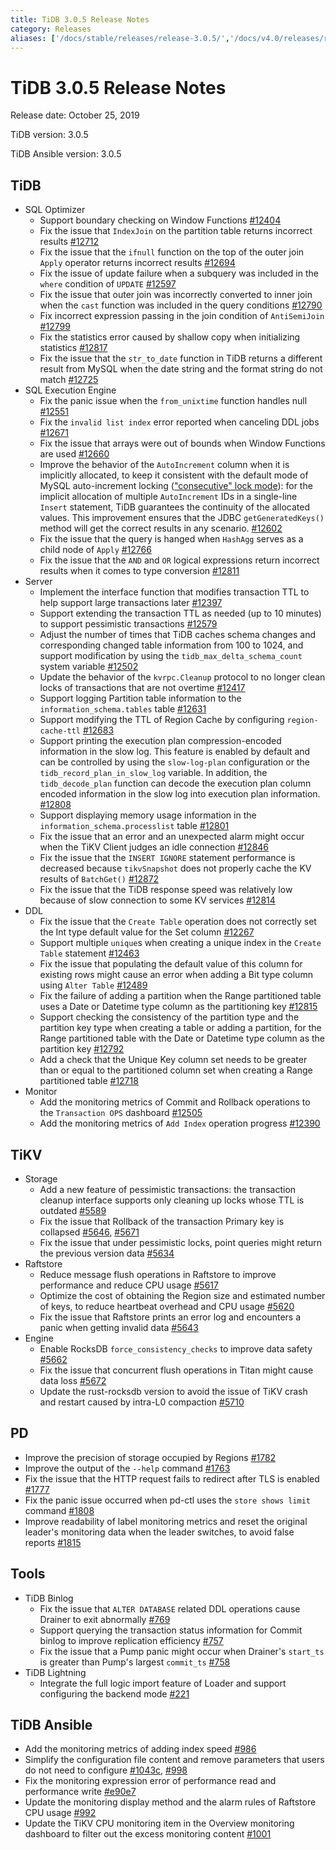 ```yaml
---
title: TiDB 3.0.5 Release Notes
category: Releases
aliases: ['/docs/stable/releases/release-3.0.5/','/docs/v4.0/releases/release-3.0.5/','/docs/stable/releases/3.0.5/']
---
```


# TiDB 3.0.5 Release Notes

Release date: October 25, 2019

TiDB version: 3.0.5

TiDB Ansible version: 3.0.5

## TiDB

+ SQL Optimizer
    - Support boundary checking on Window Functions [#12404](https://github.com/pingcap/tidb/pull/12404)
    - Fix the issue that `IndexJoin` on the partition table returns incorrect results [#12712](https://github.com/pingcap/tidb/pull/12712)
    - Fix the issue that the `ifnull` function on the top of the outer join `Apply` operator returns incorrect results [#12694](https://github.com/pingcap/tidb/pull/12694)
    - Fix the issue of update failure when a subquery was included in the `where` condition of `UPDATE` [#12597](https://github.com/pingcap/tidb/pull/12597)
    - Fix the issue that outer join was incorrectly converted to inner join when the `cast` function was included in the query conditions [#12790](https://github.com/pingcap/tidb/pull/12790)
    - Fix incorrect expression passing in the join condition of `AntiSemiJoin` [#12799](https://github.com/pingcap/tidb/pull/12799)
    - Fix the statistics error caused by shallow copy when initializing statistics [#12817](https://github.com/pingcap/tidb/pull/12817)
    - Fix the issue that the `str_to_date` function in TiDB returns a different result from MySQL when the date string and the format string do not match [#12725](https://github.com/pingcap/tidb/pull/12725)
+ SQL Execution Engine
    - Fix the panic issue when the `from_unixtime` function handles null [#12551](https://github.com/pingcap/tidb/pull/12551)
    - Fix the `invalid list index` error reported when canceling DDL jobs [#12671](https://github.com/pingcap/tidb/pull/12671)
    - Fix the issue that arrays were out of bounds when Window Functions are used [#12660](https://github.com/pingcap/tidb/pull/12660)
    - Improve the behavior of the `AutoIncrement` column when it is implicitly allocated, to keep it consistent with the default mode of MySQL auto-increment locking (["consecutive" lock mode](https://dev.mysql.com/doc/refman/5.7/en/innodb-auto-increment-handling.html)): for the implicit allocation of multiple `AutoIncrement` IDs in a single-line `Insert` statement, TiDB guarantees the continuity of the allocated values. This improvement ensures that the JDBC `getGeneratedKeys()` method will get the correct results in any scenario. [#12602](https://github.com/pingcap/tidb/pull/12602)
    - Fix the issue that the query is hanged when `HashAgg` serves as a child node of `Apply` [#12766](https://github.com/pingcap/tidb/pull/12766)
    - Fix the issue that the `AND` and `OR` logical expressions return incorrect results when it comes to type conversion [#12811](https://github.com/pingcap/tidb/pull/12811)
+ Server
    - Implement the interface function that modifies transaction TTL to help support large transactions later [#12397](https://github.com/pingcap/tidb/pull/12397)
    - Support extending the transaction TTL as needed (up to 10 minutes) to support pessimistic transactions [#12579](https://github.com/pingcap/tidb/pull/12579)
    - Adjust the number of times that TiDB caches schema changes and corresponding changed table information from 100 to 1024, and support modification by using the `tidb_max_delta_schema_count` system variable [#12502](https://github.com/pingcap/tidb/pull/12502)
    - Update the behavior of the `kvrpc.Cleanup` protocol to no longer clean locks of transactions that are not overtime [#12417](https://github.com/pingcap/tidb/pull/12417)
    - Support logging Partition table information to the `information_schema.tables` table [#12631](https://github.com/pingcap/tidb/pull/12631)
    - Support modifying the TTL of Region Cache by configuring `region-cache-ttl` [#12683](https://github.com/pingcap/tidb/pull/12683)
    - Support printing the execution plan compression-encoded information in the slow log. This feature is enabled by default and can be controlled by using the `slow-log-plan` configuration or the `tidb_record_plan_in_slow_log` variable. In addition, the `tidb_decode_plan` function can decode the execution plan column encoded information in the slow log into execution plan information. [#12808](https://github.com/pingcap/tidb/pull/12808)
    - Support displaying memory usage information in the `information_schema.processlist` table [#12801](https://github.com/pingcap/tidb/pull/12801)
    - Fix the issue that an error and an unexpected alarm might occur when the TiKV Client judges an idle connection [#12846](https://github.com/pingcap/tidb/pull/12846)
    - Fix the issue that the `INSERT IGNORE` statement performance is decreased because `tikvSnapshot` does not properly cache the KV results of `BatchGet()` [#12872](https://github.com/pingcap/tidb/pull/12872)
    - Fix the issue that the TiDB response speed was relatively low because of slow connection to some KV services [#12814](https://github.com/pingcap/tidb/pull/12814)
+ DDL
    - Fix the issue that the `Create Table` operation does not correctly set the Int type default value for the Set column [#12267](https://github.com/pingcap/tidb/pull/12267)
    - Support multiple `unique`s when creating a unique index in the `Create Table` statement [#12463](https://github.com/pingcap/tidb/pull/12463)
    - Fix the issue that populating the default value of this column for existing rows might cause an error when adding a Bit type column using `Alter Table` [#12489](https://github.com/pingcap/tidb/pull/12489)
    - Fix the failure of adding a partition when the Range partitioned table uses a Date or Datetime type column as the partitioning key [#12815](https://github.com/pingcap/tidb/pull/12815)
    - Support checking the consistency of the partition type and the partition key type when creating a table or adding a partition, for the Range partitioned table with the Date or Datetime type column as the partition key [#12792](https://github.com/pingcap/tidb/pull/12792)
    - Add a check that the Unique Key column set needs to be greater than or equal to the partitioned column set when creating a Range partitioned table [#12718](https://github.com/pingcap/tidb/pull/12718)
+ Monitor
    - Add the monitoring metrics of Commit and Rollback operations to the `Transaction OPS` dashboard [#12505](https://github.com/pingcap/tidb/pull/12505)
    - Add the monitoring metrics of `Add Index` operation progress [#12390](https://github.com/pingcap/tidb/pull/12390)

## TiKV

+ Storage
    - Add a new feature of pessimistic transactions: the transaction cleanup interface supports only cleaning up locks whose TTL is outdated [#5589](https://github.com/tikv/tikv/pull/5589)
    - Fix the issue that Rollback of the transaction Primary key is collapsed [#5646](https://github.com/tikv/tikv/pull/5646), [#5671](https://github.com/tikv/tikv/pull/5671)
    - Fix the issue that under pessimistic locks, point queries might return the previous version data [#5634](https://github.com/tikv/tikv/pull/5634)
+ Raftstore
    - Reduce message flush operations in Raftstore to improve performance and reduce CPU usage [#5617](https://github.com/tikv/tikv/pull/5617)
    - Optimize the cost of obtaining the Region size and estimated number of keys, to reduce heartbeat overhead and CPU usage [#5620](https://github.com/tikv/tikv/pull/5620)
    - Fix the issue that Raftstore prints an error log and encounters a panic when getting invalid data [#5643](https://github.com/tikv/tikv/pull/5643)
+ Engine
    - Enable RocksDB `force_consistency_checks` to improve data safety [#5662](https://github.com/tikv/tikv/pull/5662)
    - Fix the issue that concurrent flush operations in Titan might cause data loss [#5672](https://github.com/tikv/tikv/pull/5672)
    - Update the rust-rocksdb version to avoid the issue of TiKV crash and restart caused by intra-L0 compaction [#5710](https://github.com/tikv/tikv/pull/5710)

## PD

- Improve the precision of storage occupied by Regions [#1782](https://github.com/pingcap/pd/pull/1782)
- Improve the output of the `--help` command [#1763](https://github.com/pingcap/pd/pull/1763)
- Fix the issue that the HTTP request fails to redirect after TLS is enabled [#1777](https://github.com/pingcap/pd/pull/1777)
- Fix the panic issue occurred when pd-ctl uses the `store shows limit` command [#1808](https://github.com/pingcap/pd/pull/1808)
- Improve readability of label monitoring metrics and reset the original leader's monitoring data when the leader switches, to avoid false reports [#1815](https://github.com/pingcap/pd/pull/1815)

## Tools

+ TiDB Binlog
    - Fix the issue that `ALTER DATABASE` related DDL operations cause Drainer to exit abnormally [#769](https://github.com/pingcap/tidb-binlog/pull/769)
    - Support querying the transaction status information for Commit binlog to improve replication efficiency [#757](https://github.com/pingcap/tidb-binlog/pull/757)
    - Fix the issue that a Pump panic might occur when Drainer's `start_ts` is greater than Pump's largest `commit_ts` [#758](https://github.com/pingcap/tidb-binlog/pull/758)
+ TiDB Lightning
    - Integrate the full logic import feature of Loader and support configuring the backend mode [#221](https://github.com/pingcap/tidb-lightning/pull/221)

## TiDB Ansible

- Add the monitoring metrics of adding index speed [#986](https://github.com/pingcap/tidb-ansible/pull/986)
- Simplify the configuration file content and remove parameters that users do not need to configure [#1043c](https://github.com/pingcap/tidb-ansible/commit/1043c3df7ddb72eb234c55858960e9fdd3830a14), [#998](https://github.com/pingcap/tidb-ansible/pull/998)
- Fix the monitoring expression error of performance read and performance write [#e90e7](https://github.com/pingcap/tidb-ansible/commit/e90e79f5117bb89197e01b1391fd02e25d57a440)
- Update the monitoring display method and the alarm rules of Raftstore CPU usage [#992](https://github.com/pingcap/tidb-ansible/pull/992)
- Update the TiKV CPU monitoring item in the Overview monitoring dashboard to filter out the excess monitoring content [#1001](https://github.com/pingcap/tidb-ansible/pull/1001)

